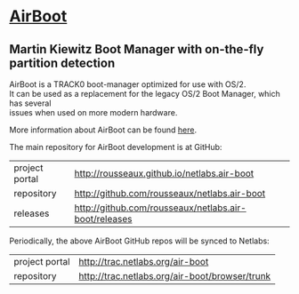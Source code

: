# [AirBoot](http://rousseaux.github.io/netlabs.air-boot)<br>
## Martin Kiewitz Boot Manager with on-the-fly partition detection<br>

AirBoot is a TRACK0 boot-manager optimized for use with OS/2.<br>
It can be used as a replacement for the legacy OS/2 Boot Manager, which has several<br>
issues when used on more modern hardware.<br>

More information about AirBoot can be found [here](http://rousseaux.github.io/netlabs.air-boot).<br>

The main repository for AirBoot development is at GitHub:<br>

<table>
<tr>
<td>project portal</td>
<td><a href="http://rousseaux.github.io/netlabs.air-boot">http://rousseaux.github.io/netlabs.air-boot</a></td>
</tr>
<tr>
<td>repository</td>
<td><a href="http://github.com/rousseaux/netlabs.air-boot">http://github.com/rousseaux/netlabs.air-boot</a></td>
</tr>
<tr>
<td>releases</td>
<td><a href="http://github.com/rousseaux/netlabs.air-boot/releases">http://github.com/rousseaux/netlabs.air-boot/releases</a></td>
</tr>
</table>

Periodically, the above AirBoot GitHub repos will be synced to Netlabs:<br>

<table>
<tr>
<td>project portal</td>
<td><a href="http://trac.netlabs.org/air-boot">http://trac.netlabs.org/air-boot</a></td>
</tr>
<tr>
<td>repository</td>
<td><a href="http://trac.netlabs.org/air-boot/browser/trunk">http://trac.netlabs.org/air-boot/browser/trunk</a></td>
</tr>
</table>
